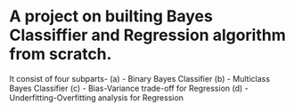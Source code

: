 # A project on builting Bayes Classiffier and Regression algorithm from scratch.
It consist of four subparts-
(a) - Binary Bayes Classifier
(b) - Multiclass Bayes Classifier
(c) - Bias-Variance trade-off for Regression
(d) - Underfitting-Overfitting analysis for Regression

